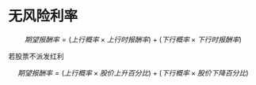 # 无风险利率

$$
期望报酬率 = (上行概率 \times 上行时报酬率) + (下行概率 \times 下行时报酬率)
$$

若股票不派发红利

$$
期望报酬率 = (上行概率 \times 股价上升百分比) + (下行概率 \times 股价下降百分比)
$$